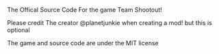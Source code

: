 The Offical Source Code For the game Team Shootout!

Please credit The creator @planetjunkie when creating a mod! but this is optional

The game and source code are under the MIT license
